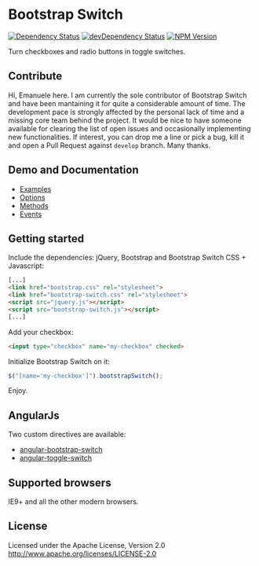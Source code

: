 # Bootstrap Switch
[![Dependency Status](https://david-dm.org/nostalgiaz/bootstrap-switch.svg?style=flat)](https://david-dm.org/nostalgiaz/bootstrap-switch)
[![devDependency Status](https://david-dm.org/nostalgiaz/bootstrap-switch/dev-status.svg?style=flat)](https://david-dm.org/nostalgiaz/bootstrap-switch#info=devDependencies)
[![NPM Version](http://img.shields.io/npm/v/bootstrap-switch.svg?style=flat)](https://www.npmjs.org/)

Turn checkboxes and radio buttons in toggle switches.

## Contribute

Hi, Emanuele here. I am currently the sole contributor of Bootstrap Switch and have been mantaining it for quite a considerable amount of time.
The development pace is strongly affected by the personal lack of time and a missing core team behind the project.
It would be nice to have someone available for clearing the list of open issues and occasionally implementing new functionalities.
If interest, you can drop me a line or pick a bug, kill it and open a Pull Request against `develop` branch.
Many thanks.

## Demo and Documentation

- [Examples](http://www.bootstrap-switch.org/examples.html)
- [Options](http://www.bootstrap-switch.org/options.html)
- [Methods](http://www.bootstrap-switch.org/methods.html)
- [Events](http://www.bootstrap-switch.org/events.html)

## Getting started

Include the dependencies: jQuery, Bootstrap and Bootstrap Switch CSS + Javascript:

``` html
[...]
<link href="bootstrap.css" rel="stylesheet">
<link href="bootstrap-switch.css" rel="stylesheet">
<script src="jquery.js"></script>
<script src="bootstrap-switch.js"></script>
[...]
```

Add your checkbox:

```html
<input type="checkbox" name="my-checkbox" checked>
```

Initialize Bootstrap Switch on it:

```javascript
$("[name='my-checkbox']").bootstrapSwitch();
```

Enjoy.

## AngularJs

Two custom directives are available:
- [angular-bootstrap-switch](https://github.com/frapontillo/angular-bootstrap-switch)
- [angular-toggle-switch](https://github.com/JumpLink/angular-toggle-switch)



## Supported browsers

IE9+ and all the other modern browsers.

## License

Licensed under the Apache License, Version 2.0
http://www.apache.org/licenses/LICENSE-2.0
